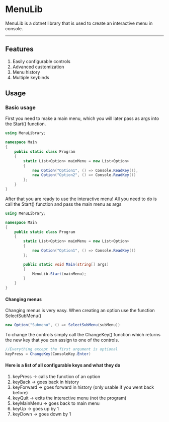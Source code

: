 # MenuLib
MenuLib is a dotnet library that is used to create an interactive menu in console.

---
## Features
1. Easily configurable controls
2. Advanced customization
3. Menu history
4. Multiple keybinds

## Usage

<h3>Basic usage</h3>

First you need to make a main menu, which you will later pass as args into the Start() function.

```C#
using MenuLibrary;

namespace Main
{
    public static class Program
    {
        static List<Option> mainMenu = new List<Option>
        {
            new Option("Option1", () => Console.ReadKey()),
            new Option("Option2", () => Console.ReadKey())
        };
    }
}
```

After that you are ready to use the interactive menu!
All you need to do is call the Start() function and pass the main menu as args

```C#
using MenuLibrary;

namespace Main
{
    public static class Program
    {
        static List<Option> mainMenu = new List<Option>
        {
            new Option("Option1", () => Console.ReadKey())
        };

        public static void Main(string[] args)
        {
            MenuLib.Start(mainMenu);
        }
    }
}
```

<h4>Changing menus</h4>

Changing menus is very easy. When creating an option use the function SelectSubMenu()

```C#
new Option("Submenu", () => SelectSubMenu(subMenu))
```

To change the controls simply call the ChangeKey() function which returns the new key that you can assign to one of the controls.

```C#
//Everything except the first argument is optional
keyPress = ChangeKey(ConsoleKey.Enter)
```

<h4> Here is a list of all configurable keys and what they do </h4>

1. keyPress -> calls the function of an option
2. keyBack -> goes back in history
3. keyForward -> goes forward in history (only usable if you went back before)
4. keyQuit -> exits the interactive menu (not the program)
5. keyMainMenu -> goes back to main menu
6. keyUp -> goes up by 1
7. keyDown -> goes down by 1

